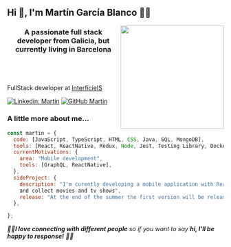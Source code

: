 <div>
<h2> Hi 👋, I'm Martín García Blanco 👨‍💻</h2>

<img align='right' src="https://github.com/martin-garcia-blanco/martin-garcia-blanco/blob/master/me.png" width="240" >
<h3 align="center">A passionate full stack developer from Galicia, but currently living in Barcelona</h3>

#
</br>

FullStack developer at [InterficieIS](http://www.interficie.com)

[![Linkedin: Martin](https://img.shields.io/badge/-Martin-blue?style=flat-square&logo=Linkedin&logoColor=white&link=https://www.linkedin.com/in/martin-garcia-blanco/)](https://www.linkedin.com/in/martin-garcia-blanco/)
[![GitHub Martin](https://img.shields.io/github/followers/martin-garcia-blanco?label=follow&style=social)](https://github.com/martin-garcia-blanco)

### A little more about me...

```javascript
const martin = {
  code: [JavaScript, TypeScript, HTML, CSS, Java, SQL, MongoDB],
  tools: [React, ReactNative, Redux, Node, Jest, Testing Library, Docker, GithubActions],
  currentMotivations: {
    area: "Mobile development",
    tools: [GraphQL, ReactNative],
  },
  sideProject: {
    description: "I'm curently developing a mobile application with ReactNative to find, rate,
    and collect movies and tv shows",
    release: "At the end of the summer the first version will be released on Android and IOS",
  },

};
```

<div >
 <em>🤘🏼<b>I love connecting with different people</b> so if you want to say <b>hi, I'll be happy to response!</b> 🤘🏼</em>
</div>
